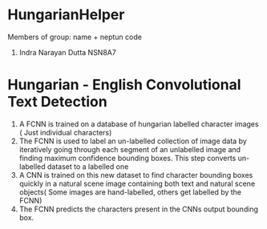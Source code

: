 # HungarianHelper
Members of group: name + neptun code
1. Indra Narayan Dutta NSN8A7

# Hungarian - English Convolutional Text Detection
1. A FCNN is trained on a database of hungarian labelled character images ( Just individual characters)
2. The FCNN is used to label an un-labelled collection of image data by iteratively going through each segment of an unlabelled image and finding maximum confidence bounding boxes. This step converts un-labelled dataset to a labelled one
3.  A CNN is trained on this new dataset to find character bounding boxes quickly in a natural scene image containing both text and natural scene objects( Some images are hand-labelled, others get labelled by the FCNN) 
4. The FCNN predicts the characters present in the CNNs output bounding box. 


